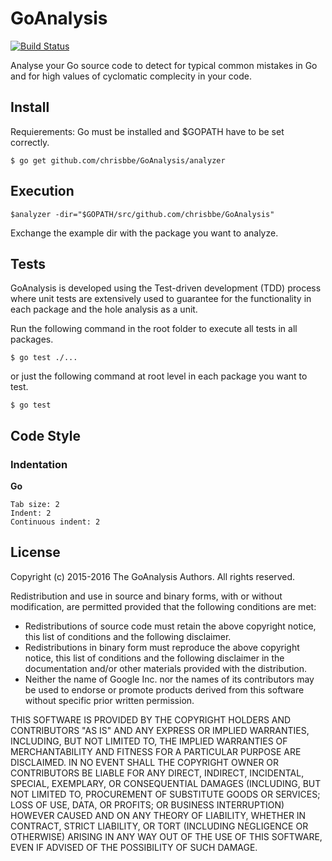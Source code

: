 # GoAnalysis

[![Build Status](https://travis-ci.org/chrisbbe/GoAnalysis.svg?branch=master)](https://travis-ci.org/chrisbbe/GoAnalysis)

Analyse your Go source code to detect for typical common mistakes in Go and for high values of cyclomatic complecity in your code.

## Install

Requierements:
Go must be installed and $GOPATH have to be set correctly.  

`$ go get github.com/chrisbbe/GoAnalysis/analyzer`


## Execution

`$analyzer -dir="$GOPATH/src/github.com/chrisbbe/GoAnalysis"`

Exchange the example dir with the package you want to analyze.



## Tests

GoAnalysis is developed using the Test-driven development (TDD) process where unit tests are extensively used to guarantee for the functionality in each package and the hole analysis as a unit.

Run the following command in the root folder to execute all tests in all packages.

`$ go test ./...`

or just the following command at root level in each package you want to test.

`$ go test`

## Code Style

### Indentation

**Go**
```
Tab size: 2
Indent: 2
Continuous indent: 2
```

## License
Copyright (c) 2015-2016 The GoAnalysis Authors. All rights reserved.

Redistribution and use in source and binary forms, with or without
modification, are permitted provided that the following conditions are
met:

   * Redistributions of source code must retain the above copyright
notice, this list of conditions and the following disclaimer.
   * Redistributions in binary form must reproduce the above
copyright notice, this list of conditions and the following disclaimer
in the documentation and/or other materials provided with the
distribution.
   * Neither the name of Google Inc. nor the names of its
contributors may be used to endorse or promote products derived from
this software without specific prior written permission.

THIS SOFTWARE IS PROVIDED BY THE COPYRIGHT HOLDERS AND CONTRIBUTORS
"AS IS" AND ANY EXPRESS OR IMPLIED WARRANTIES, INCLUDING, BUT NOT
LIMITED TO, THE IMPLIED WARRANTIES OF MERCHANTABILITY AND FITNESS FOR
A PARTICULAR PURPOSE ARE DISCLAIMED. IN NO EVENT SHALL THE COPYRIGHT
OWNER OR CONTRIBUTORS BE LIABLE FOR ANY DIRECT, INDIRECT, INCIDENTAL,
SPECIAL, EXEMPLARY, OR CONSEQUENTIAL DAMAGES (INCLUDING, BUT NOT
LIMITED TO, PROCUREMENT OF SUBSTITUTE GOODS OR SERVICES; LOSS OF USE,
DATA, OR PROFITS; OR BUSINESS INTERRUPTION) HOWEVER CAUSED AND ON ANY
THEORY OF LIABILITY, WHETHER IN CONTRACT, STRICT LIABILITY, OR TORT
(INCLUDING NEGLIGENCE OR OTHERWISE) ARISING IN ANY WAY OUT OF THE USE
OF THIS SOFTWARE, EVEN IF ADVISED OF THE POSSIBILITY OF SUCH DAMAGE.
